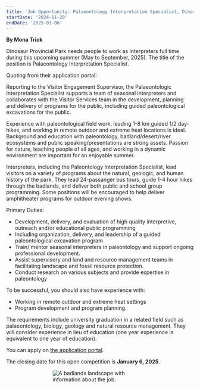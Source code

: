 ```yaml
---
title: 'Job Opportunity: Palaeontology Interpretation Specialist, Dinosaur Provincial Park'
startDate: '2024-11-20'
endDate: '2025-01-06'
---
```


**By Mona Trick**

Dinosaur Provincial Park needs people to work as interpreters full time during this upcoming
summer (May to September, 2025). The title of the position is Palaeontology Interpretation Specialist.

Quoting from their application portal:

Reporting to the Visitor Engagement Supervisor, the Palaeontologic Interpretation Specialist supports a team of seasonal interpreters and collaborates with the Visitor Services team in the development, planning and delivery of programs for the public, including guided paleontological excavations for the public.

Experience with paleontological field work, leading 1-8 km guided 1/2 day-hikes, and working in remote outdoor and extreme heat locations is ideal. Background and education with paleontology, badland/desert/river ecosystems and public speaking/presentations are strong assets. Passion for nature, teaching people of all ages, and working in a dynamic environment are important for an enjoyable summer.

Interpreters, including the Paleontology Interpretation Specialist, lead visitors on a variety of programs about the natural, geologic, and human history of the park. They lead 24-passanger bus tours, guide 1-4 hour hikes through the badlands, and deliver both public and school group programming. Some positions will be encouraged to help deliver amphitheater programs for outdoor evening shows.

Primary Duties:

- Development, delivery, and evaluation of high quality interpretive, outreach and/or educational public programming
- Including organization, delivery, and leadership of a guided paleontological excavation program
- Train/ mentor seasonal interpreters in paleontology and support ongoing professional development.
- Assist supervisory and land and resource management teams in facilitating landscape and fossil resource protection.
- Conduct research on various subjects and provide expertise in paleontology

To be successful, you should also have experience with:

- Working in remote outdoor and extreme heat settings
- Program development and program planning.

The requirements include university graduation in a related field such as palaeontology, biology, geology and natural resource management. They will consider experience in lieu of education (one year experience is equivalent to one year of education).

You can apply on <a href="https://jobpostings.alberta.ca/job/Brooks-Palaeontology-Interpretation-Specialist/586767917/">the application portal</a>.

The closing date for this open competition is **January 6, 2025**.

<figure style="display:flex; align-items: center; justify-content: center; flex-direction: column;">
    <img src="/announcement-media/jobPostingDinosaurProvincialPark.png" alt="A badlands landscape with information about the job." style="max-width: 60%;">
</figure>
